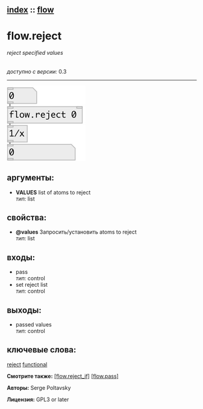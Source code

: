 [index](index.html) :: [flow](category_flow.html)
---

# flow.reject

###### reject specified values

*доступно с версии:* 0.3

---




[![example](../examples/img/flow.reject.jpg)](../examples/pd/flow.reject.pd)



## аргументы:

* **VALUES**
list of atoms to reject<br>
_тип:_ list<br>





## свойства:

* **@values** 
Запросить/установить atoms to reject<br>
_тип:_ list<br>



## входы:

* pass<br>
_тип:_ control
* set reject list<br>
_тип:_ control



## выходы:

* passed values<br>
_тип:_ control



## ключевые слова:

[reject](keywords/reject.html)
[functional](keywords/functional.html)



**Смотрите также:**
[\[flow.reject_if\]](flow.reject_if.html)
[\[flow.pass\]](flow.pass.html)




**Авторы:** Serge Poltavsky




**Лицензия:** GPL3 or later





